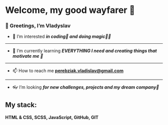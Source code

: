 <h1>Welcome, my good wayfarer 🤠</h1>
       <h3> 👋 Greetings, I’m Vladyslav</h3>

- 👀 I’m interested ***in coding📜 and doing magic🌈🌠***
-------------------------------------------------------
- 🌱 I’m currently learning  ***EVERYTHING I need and creating things that motivate me 🤺***  
-------------------------------------------------------
- 📫 How to reach me **perebziak.vladislav@gmail.com**
-------------------------------------------------------
- 👓 I’m looking ***for new challenges, projects and my dream company💼***

<h2>My stack:</h2>
<h4>HTML & CSS, SCSS, JavaScript, GitHub, GIT</h4>

<!---
Vladislav-UZH/Vladislav-UZH is a ✨ special ✨ repository because its `README.md` (this file) appears on your GitHub profile.
You can click the Preview link to take a look at your changes.
--->
